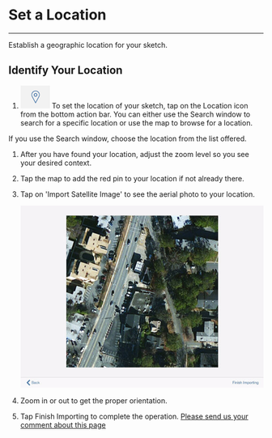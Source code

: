 # Set a Location

----

Establish a geographic location for your sketch.

## Identify Your Location

1. ![](Images/GUID-45268F36-37CA-468C-B326-9DB28FFA5534-low.png) To set the location of your sketch, tap on the Location icon from the bottom action bar. You can either use the Search window to search for a specific location or use the map to browse for a location.

If you use the Search window, choose the location from the list offered.

1. After you have found your location, adjust the zoom level so you see your desired context.
2. Tap the map to add the red pin to your location if not already there.
3. Tap on 'Import Satellite Image' to see the aerial photo to your location. 
    
    ![](Images/GUID-9D98799F-8780-4B59-95B6-F9DC6137BFF2-low.png)
4. Zoom in or out to get the proper orientation.
5. Tap Finish Importing to complete the operation.
[Please send us your comment about this page](#)